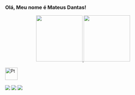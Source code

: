 ### Olá, Meu nome é Mateus Dantas!

<!--
**mateus-dm/mateus-dm** is a ✨ _special_ ✨ repository because its `README.md` (this file) appears on your GitHub profile.
-->
<div align="center" style="display: flex, flex-direction: row">
  <a href="https://github.com/mateus-dm">
  <img height="150rem" src="https://github-readme-stats.vercel.app/api?username=mateus-dm&show_icons=true&theme=dracula&include_all_commits=true&count_private=true"/>
  <img height="150rem" src="https://github-readme-stats.vercel.app/api/top-langs/?username=mateus-dm&layout=compact&langs_count=7&theme=dracula"/>
</div>
<div style="display: inline_block"><br>
  <img align="center" alt="Pt" height="40" width="40" src="https://user-images.githubusercontent.com/62097680/218510250-85eb4634-8de3-4568-9e71-24ccf4475a12.png">
</div>
 <br>
  <div>
  <a href="https://instagram.com/mateusd.m" target="_blank"><img src="https://img.shields.io/badge/-Instagram-%23E4405F?style=for-the-badge&logo=instagram&logoColor=white" target="_blank"></a>
  <a href = "mailto:mateussd2@gmail.com"><img src="https://img.shields.io/badge/-Gmail-%23333?style=for-the-badge&logo=gmail&logoColor=white" target="_blank"></a>
  <a href="https://www.linkedin.com/in/mateus-dantas-monico-b9b88418b/" target="_blank"><img src="https://img.shields.io/badge/-LinkedIn-%230077B5?style=for-the-badge&logo=linkedin&logoColor=white" target="_blank"></a>

